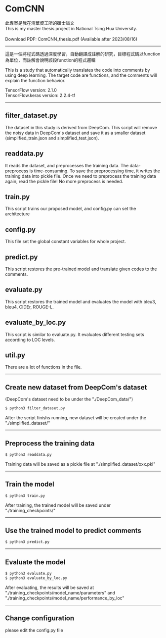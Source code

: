 # ComCNN

此專案是我在清華資工所的碩士論文<br>
This is my master thesis project in National Tsing Hua University.<br><br>
Download PDF: ComCNN_thesis.pdf (Available after 2023/08/16)

***
這是一個將程式碼透過深度學習，自動翻譯成註解的研究，目標程式碼以function為單位，而註解會說明該段function的程式邏輯

This is a study that automatically translates the code into comments by using deep learning. The target code are functions, and the comments will explain the function behavior.

TensorFlow version: 2.1.0<br>
TensorFlow.keras version: 2.2.4-tf<br>
***

## filter_dataset.py
The dataset in this study is derived from DeepCom. This script will remove the noisy data in DeepCom's dataset and save it as a smaller dataset (simplified_train.json and simplified_test.json).

## readdata.py
It reads the dataset, and preprocesses the training data. The data-preprocess is time-consuming. To save the preprocessing time, it writes the training data into pickle file. Once we need to preprocess the training data again, read the pickle file! No more preprocess is needed.

## train.py
This script trains our proposed model, and config.py can set the architecture

## config.py
This file set the global constant variables for whole project.

## predict.py
This script restores the pre-trained model and translate given codes to the comments.

## evaluate.py
This script restores the trained model and evaluates the model with bleu3, bleu4, CIDEr, ROUGE-L.

## evaluate_by_loc.py
This script is similar to evaluate.py. It evaluates different testing sets according to LOC levels.

## util.py
There are a lot of functions in the file.
***

## Create new dataset from DeepCom's dataset 
(DeepCom's dataset need to be under the "./DeepCom_data/")
```bash
$ python3 filter_dataset.py
```
After the script finishs running, new dataset will be created under the "./simplified_dataset/"

***

## Preprocess the training data
```bash
$ python3 readdata.py
```
Training data will be saved as a pickle file at "./simplified_dataset/xxx.pkl"
***

## Train the model
```bash
$ python3 train.py
```
After training, the trained model will be saved under "./training_checkpoints/"
***
## Use the trained model to predict comments
```bash
$ python3 predict.py
```
***
## Evaluate the model
```bash
$ python3 evaluate.py
$ python3 evaluate_by_loc.py
```
After evaluating, the results will be saved at "./training_checkpoints/model_name/parameters" and "./training_checkpoints/model_name/performance_by_loc"
***
## Change configuration
please edit the config.py file 
